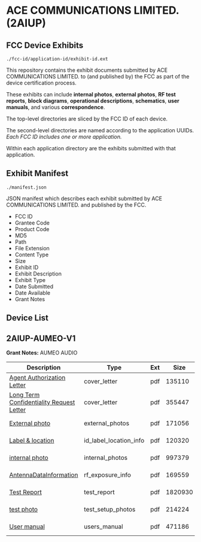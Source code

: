 # ACE COMMUNICATIONS LIMITED. (2AIUP)
## FCC Device Exhibits

```
./fcc-id/application-id/exhibit-id.ext
```

This repository contains the exhibit documents submitted by ACE COMMUNICATIONS LIMITED. to (and published by) the FCC as part of the device certification process.

These exhibits can include **internal photos**, **external photos**, **RF test reports**, **block diagrams**, **operational descriptions**, **schematics**, **user manuals**, and various **correspondence**.

The top-level directories are sliced by the FCC ID of each device.

The second-level directories are named according to the application UUIDs. *Each FCC ID includes one or more application.*

Within each application directory are the exhibits submitted with that application. 

## Exhibit Manifest

```
./manifest.json
```

JSON manifest which describes each exhibit submitted by ACE COMMUNICATIONS LIMITED. and published by the FCC.

- FCC ID
- Grantee Code
- Product Code
- MD5
- Path
- File Extension
- Content Type
- Size
- Exhibit ID
- Exhibit Description
- Exhibit Type
- Date Submitted
- Date Available
- Grant Notes

## Device List
## 2AIUP-AUMEO-V1
**Grant Notes:** AUMEO AUDIO

| Description | Type | Ext | Size | Submitted | Available |
| ----------- | ---- | --- | ---- | --------- | --------- |
| [Agent Authorization Letter](2AIUP-AUMEO-V1/d091e9144136be8de34f493a1b153845/3089864.pdf) | cover_letter | pdf | 135110 | 2016-08-05 | 2016-08-05 |
| [Long Term Confidentiality Request Letter](2AIUP-AUMEO-V1/d091e9144136be8de34f493a1b153845/3089874.pdf) | cover_letter | pdf | 355447 | 2016-08-05 | 2016-08-05 |
| [External photo](2AIUP-AUMEO-V1/d091e9144136be8de34f493a1b153845/3089872.pdf) | external_photos | pdf | 171056 | 2016-08-05 | 2016-08-05 |
| [Label & location](2AIUP-AUMEO-V1/d091e9144136be8de34f493a1b153845/3089869.pdf) | id_label_location_info | pdf | 120320 | 2016-08-05 | 2016-08-05 |
| [internal photo](2AIUP-AUMEO-V1/d091e9144136be8de34f493a1b153845/3089873.pdf) | internal_photos | pdf | 997379 | 2016-08-05 | 2016-08-05 |
| [AntennaDataInformation](2AIUP-AUMEO-V1/d091e9144136be8de34f493a1b153845/3089865.pdf) | rf_exposure_info | pdf | 169559 | 2016-08-05 | 2016-08-05 |
| [Test Report](2AIUP-AUMEO-V1/d091e9144136be8de34f493a1b153845/3089875.pdf) | test_report | pdf | 1820930 | 2016-08-05 | 2016-08-05 |
| [test photo](2AIUP-AUMEO-V1/d091e9144136be8de34f493a1b153845/3089877.pdf) | test_setup_photos | pdf | 214224 | 2016-08-05 | 2016-08-05 |
| [User manual](2AIUP-AUMEO-V1/d091e9144136be8de34f493a1b153845/3089871.pdf) | users_manual | pdf | 471186 | 2016-08-05 | 2016-08-05 |

